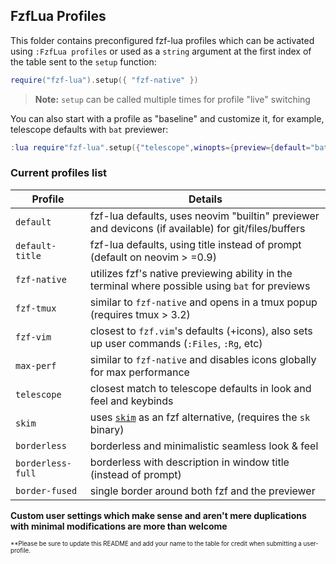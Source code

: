 ## FzfLua Profiles

This folder contains preconfigured fzf-lua profiles which can be activated using
`:FzfLua profiles` or used as a `string` argument at the first index of the table
sent to the `setup` function:
```lua
require("fzf-lua").setup({ "fzf-native" })
```
> **Note:** `setup` can be called multiple times for profile "live" switching

You can also start with a profile as "baseline" and customize it, for example,
telescope defaults with `bat` previewer:
```lua
:lua require"fzf-lua".setup({"telescope",winopts={preview={default="bat"}}})
```

### Current profiles list

| Profile          | Details                                    |
| ---------------- | ------------------------------------------ |
| `default`          | fzf-lua defaults, uses neovim "builtin" previewer and devicons (if available) for git/files/buffers |
| `default-title`    | fzf-lua defaults, using title instead of prompt (default on neovim > =0.9) |
| `fzf-native`       | utilizes fzf's native previewing ability in the terminal where possible using `bat` for previews |
| `fzf-tmux`         | similar to `fzf-native` and opens in a tmux popup (requires tmux > 3.2) |
| `fzf-vim`          | closest to `fzf.vim`'s defaults (+icons), also sets up user commands (`:Files`, `:Rg`, etc) |
| `max-perf`         | similar to `fzf-native` and disables icons globally for max performance |
| `telescope`        | closest match to telescope defaults in look and feel and keybinds |
| `skim`             | uses [`skim`](https://github.com/skim-rs/skim) as an fzf alternative, (requires the `sk` binary) |
| `borderless`       | borderless and minimalistic seamless look &amp; feel |
| `borderless-full`  | borderless with description in window title (instead of prompt) |
| `border-fused`     | single border around both fzf and the previewer |


**Custom user settings which make sense and aren't mere duplications with minimal modifications
are more than welcome**

<sup><sub>&ast;&ast;Please be sure to update this README and add your name to the table for credit
when submitting a user-profile.</sub></sup>
